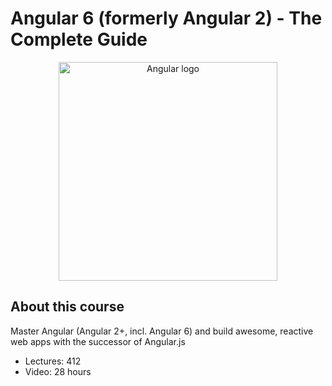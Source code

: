 # Angular 6 (formerly Angular 2) - The Complete Guide

<p align="center">
  <img src="https://angular.io/assets/images/logos/angular/angular.svg" alt="Angular logo" width="350">
</p>

## About this course

Master Angular (Angular 2+, incl. Angular 6) and build awesome, reactive web apps with the successor of Angular.js

- Lectures: 412  
- Video: 28 hours